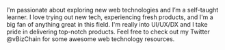 I'm passionate about exploring new web technologies and I’m a self-taught learner. I love trying out new tech, experiencing fresh products, and I'm a big fan of anything great in this field. I'm really into UI/UX/DX and I take pride in delivering top-notch products. Feel free to check out my Twitter @vBizChain for some awesome web technology resources.
